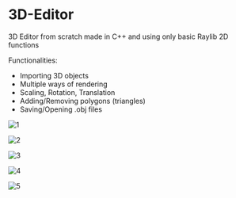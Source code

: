 # 3D-Editor
3D Editor from scratch made in C++ and using only basic Raylib 2D functions

Functionalities:
- Importing 3D objects
- Multiple ways of rendering
- Scaling, Rotation, Translation
- Adding/Removing polygons (triangles)
- Saving/Opening .obj files

  
![1](https://github.com/NofalJaber/3D-Editor/assets/158154010/0bd9d1ee-d38c-4b5c-8f09-661183e05bfe)

![2](https://github.com/NofalJaber/3D-Editor/assets/158154010/faec06fe-876b-4cd8-b892-c6158f3f61b2)

![3](https://github.com/NofalJaber/3D-Editor/assets/158154010/4bc692c3-6c5d-4068-8963-6ced0b454fee)

![4](https://github.com/NofalJaber/3D-Editor/assets/158154010/2ce260ca-e7ac-40c3-b9a3-4c41355fa0cd)

![5](https://github.com/NofalJaber/3D-Editor/assets/158154010/61700a2d-0228-4a46-a266-ec7643c3ab45)

